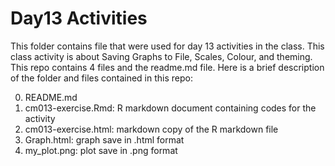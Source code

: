 # Day13  Activities

This folder contains file that were used for day 13 activities in the class. This class activity is about  Saving Graphs to File, Scales, Colour, and theming. This repo contains 4 files and the readme.md file. Here is a brief description of the folder and  files contained in this repo:

0. README.md
1. cm013-exercise.Rmd: R markdown document containing  codes for the activity
2. cm013-exercise.html:  markdown copy of the R markdown file
3. Graph.html: graph save in .html format
4. my_plot.png: plot save in .png format
